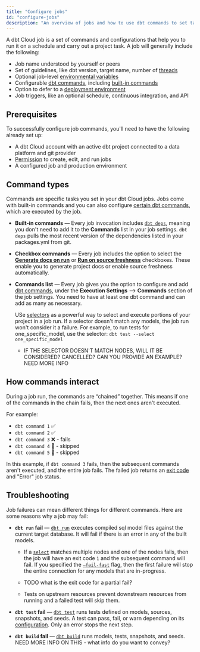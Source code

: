 ```yaml
---
title: "Configure jobs"
id: "configure-jobs"
description: "An overview of jobs and how to use dbt commands to set tasks for your dbt Cloud jobs."
---
```


A dbt Cloud job is a set of commands and configurations that help you to run it on a schedule and carry out a project task. A job will generally include the following:

- Job name understood by yourself or peers
- Set of guidelines, like dbt version, target name, number of [threads](/docs/get-started/connection-profiles#understanding-threads)
- Optional job-level [environmental variables](/docs/build/environment-variables)
- Configurable [dbt commands](/reference/dbt-commands), including [built-in commands](#command-types)
- Option to defer to a [deployment environment](/docs/collaborate/environments/dbt-cloud-environments#types-of-environments)
- Job triggers, like an optional schedule, continuous integration, and API

## Prerequisites

To successfully configure job commands, you'll need to have the following already set up:

- A dbt Cloud account with an active dbt project connected to a data platform and git provider
- [Permission](/docs/collaborate/manage-access/about-access) to create, edit, and run jobs
- A configured job and production environment 

## Command types

Commands are specific tasks you set in your dbt Cloud jobs.  Jobs come with built-in commands and you can also configure [certain dbt commands](/reference/dbt-commands), which are executed by the job. 

- **Built-in commands** &mdash; Every job invocation includes [`dbt deps`](/reference/commands/deps), meaning you don't need to add it to the **Commands** list in your job settings. `dbt deps` pulls the most recent version of the dependencies listed in your packages.yml from git.

- **Checkbox commands** &mdash; Every job includes the option to select the [**Generate docs on run**](/docs/collaborate/build-and-view-your-docs) or [**Run on source freshness**](/docs/deploy/source-freshness) checkboxes. These enable you to generate project docs or enable source freshness automatically. 

- **Commands list** &mdash; Every job gives you the option to configure and add [dbt commands](/reference/dbt-commands), under the **Execution Settings** --> **Commands** section of the job settings.  You need to have at least one dbt command and can add as many as necessary.

    USe [selectors](/reference/node-selection/syntax) as a powerful way to select and execute portions of your project in a job run. If a selector doesn't match any models, the job run won't consider it a failure. For example, to run tests for one_specific_model, use the selector: `dbt test --select one_specific_model`

     - IF THE SELECTOR DOESN'T MATCH NODES, WILL IT BE CONSIDERED? CANCELLED? CAN YOU PROVIDE AN EXAMPLE? NEED MORE INFO


<Lightbox src ="/img/docs/dbt-cloud/using-dbt-cloud/job-commands.gif" title="Configuring checkbox and commands list"/>

## How commands interact

During a job run, the commands are “chained” together. This means if one of the commands in the chain fails, then the next ones aren't executed. 

For example:

- `dbt command 1` ✅
- `dbt command 2` ✅
- `dbt command 3` ❌ - fails
- `dbt command 4` 🚫 - skipped
- `dbt command 5` 🚫 - skipped

In this example, if `dbt command 3` fails, then the subsequent commands aren't executed, and the entire job fails. The failed job returns an [exit code](https://docs.getdbt.com/reference/exit-codes) and "Error" job status. 

## Troubleshooting

Job failures can mean different things for different commands. Here are some reasons why a job may fail:

- **`dbt run` fail** &mdash; [`dbt run`](/reference/commands/run) executes compiled sql model files against the current target database. It will fail if there is an error in any of the built models. 

    * If a [`select`](/reference/node-selection/set-operators) matches multiple nodes and one of the nodes fails, then the job will have an exit code `1` and the subsequent command will fail. If you specified the [`—fail-fast`](/reference/global-configs#failing-fast) flag, then the first failure will stop the entire connection for any models that are in-progress. 

    * TODO what is the exit code for a partial fail?

    * Tests on upstream resources prevent downstream resources from running and a failed test will skip them.

- **`dbt test` fail** &mdash; [`dbt test`](/reference/commands/test) runs tests defined on models, sources, snapshots, and seeds. A test can pass, fail, or warn depending on its [configuration](/reference/test-configs). Only an error stops the next step.

- **`dbt build` fail** &mdash; [`dbt build`](/reference/commands/build) runs models, tests, snapshots, and seeds. NEED MORE INFO ON THIS - what info do you want to convey?

